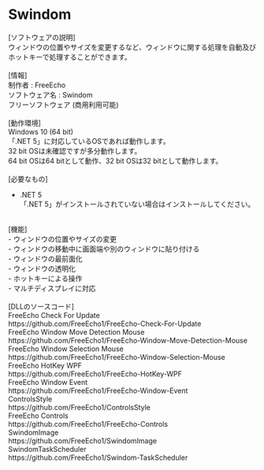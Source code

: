 # Swindom

[ソフトウェアの説明]<br>
ウィンドウの位置やサイズを変更するなど、ウィンドウに関する処理を自動及びホットキーで処理することができます。<br>
<br>
[情報]<br>
制作者 : FreeEcho<br>
ソフトウェア名 : Swindom<br>
フリーソフトウェア (商用利用可能)<br>
<br>
[動作環境]<br>
Windows 10 (64 bit)<br>
「.NET 5」に対応しているOSであれば動作します。<br>
32 bit OSは未確認ですが多分動作します。<br>
64 bit OSは64 bitとして動作、32 bit OSは32 bitとして動作します。<br>
<br>
[必要なもの]<br>
 - .NET 5<br>
「.NET 5」がインストールされていない場合はインストールしてください。<br>
<br>
[機能]<br>
 - ウィンドウの位置やサイズの変更<br>
 - ウィンドウの移動中に画面端や別のウィンドウに貼り付ける<br>
 - ウィンドウの最前面化<br>
 - ウィンドウの透明化<br>
 - ホットキーによる操作<br>
 - マルチディスプレイに対応<br>
<br>
[DLLのソースコード]<br>
FreeEcho Check For Update<br>
https://github.com/FreeEcho1/FreeEcho-Check-For-Update<br>
FreeEcho Window Move Detection Mouse<br>
https://github.com/FreeEcho1/FreeEcho-Window-Move-Detection-Mouse<br>
FreeEcho Window Selection Mouse<br>
https://github.com/FreeEcho1/FreeEcho-Window-Selection-Mouse<br>
FreeEcho HotKey WPF<br>
https://github.com/FreeEcho1/FreeEcho-HotKey-WPF<br>
FreeEcho Window Event<br>
https://github.com/FreeEcho1/FreeEcho-Window-Event<br>
ControlsStyle<br>
https://github.com/FreeEcho1/ControlsStyle<br>
FreeEcho Controls<br>
https://github.com/FreeEcho1/FreeEcho-Controls<br>
SwindomImage<br>
https://github.com/FreeEcho1/SwindomImage<br>
SwindomTaskScheduler<br>
https://github.com/FreeEcho1/Swindom-TaskScheduler<br>
